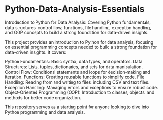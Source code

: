 # Python-Data-Analysis-Essentials

Introduction to Python for Data Analysis: Covering Python fundamentals, data structures, control flow, functions, file handling, exception handling, and OOP concepts to build a strong foundation for data-driven insights.

This project provides an introduction to Python for data analysis, focusing on essential programming concepts needed to build a strong foundation for data-driven insights. It covers:

Python Fundamentals: Basic syntax, data types, and operators.
Data Structures: Lists, tuples, dictionaries, and sets for data manipulation.
Control Flow: Conditional statements and loops for decision-making and iteration.
Functions: Creating reusable functions to simplify code.
File Handling: Reading from and writing to files, including CSV and text files.
Exception Handling: Managing errors and exceptions to ensure robust code.
Object-Oriented Programming (OOP): Introduction to classes, objects, and methods for better code organization.

This repository serves as a starting point for anyone looking to dive into Python programming and data analysis.


